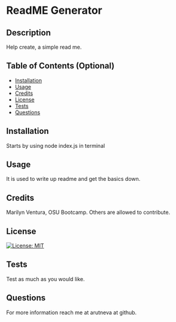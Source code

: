 # ReadME Generator

  ## Description
  
Help create, a simple read me. 
  
  ## Table of Contents (Optional)
  
  - [Installation](#installation)
  - [Usage](#usage)
  - [Credits](#credits)
  - [License](#license)
  - [Tests](#tests)
  - [Questions](#questions)
  
  ## Installation
  
Starts by using node index.js in terminal
  
  ## Usage
  
It is used to write up readme and get the basics down.
  
  
  ## Credits
  
Marilyn Ventura, OSU Bootcamp. Others are allowed to contribute.
  
  ## License

  [![License: MIT](https://img.shields.io/badge/License-MIT-yellow.svg)](https://opensource.org/licenses/MIT)
  
  
  ## Tests

  Test as much as you would like.

  ## Questions

  For more information reach me at arutneva at github.

